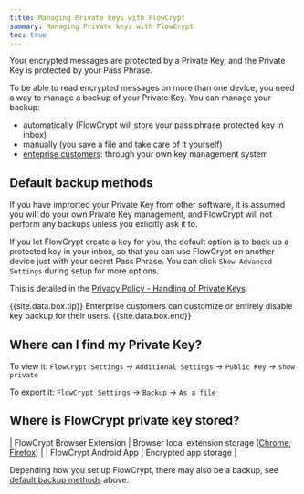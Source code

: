 ```yaml
---
title: Managing Private keys with FlowCrypt
summary: Managing Private keys with FlowCrypt
toc: true
---
```


Your encrypted messages are protected by a Private Key, and the Private Key is protected by your Pass Phrase.

To be able to read encrypted messages on more than one device, you need a way to manage a backup of your Private Key. You can manage your backup:
 - automatically (FlowCrypt will store your pass phrase protected key in inbox)
 - manually (you save a file and take care of it yourself)
 - [enteprise customers](../business/enterprise.html): through your own key management system

## Default backup methods

If you have improrted your Private Key from other software, it is assumed you will do your own Private Key management, and FlowCrypt will not perform any backups unless you exlicitly ask it to.

If you let FlowCrypt create a key for you, the default option is to back up a protected key in your inbox, so that you can use FlowCrypt on another device just with your secret Pass Phrase. You can click `Show Advanced Settings` during setup for more options.

This is detailed in the [Privacy Policy - Handling of Private Keys](https://flowcrypt.com/privacy#handling-of-private-keys).

{{site.data.box.tip}}
Enterprise customers can customize or entirely disable key backup for their users.
{{site.data.box.end}}

## Where can I find my Private Key?

To view it: `FlowCrypt Settings` -> `Additional Settings` -> `Public Key` -> `show private`

To export it: `FlowCrypt Settings` -> `Backup` -> `As a file`

## Where is FlowCrypt private key stored?

| FlowCrypt Browser Extension | Browser local extension storage ([Chrome](https://developer.chrome.com/apps/storage), [Firefox](https://developer.mozilla.org/en-US/docs/Mozilla/Add-ons/WebExtensions/API/storage/local)) |
| FlowCrypt Android App | Encrypted app storage |

Depending how you set up FlowCrypt, there may also be a backup, see [default backup methods](#default-backup-methods) above.